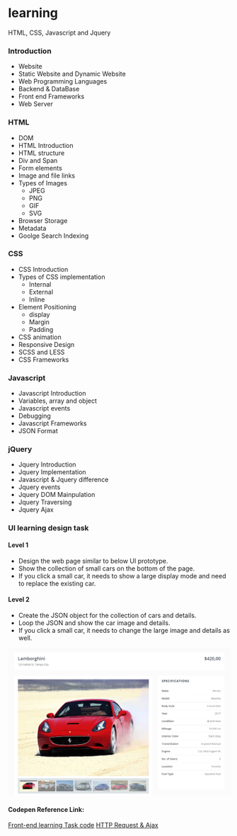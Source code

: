 # learning
HTML, CSS, Javascript and Jquery

### Introduction
 - Website
 - Static Website and Dynamic Website
 - Web Programming Languages
 - Backend & DataBase
 - Front end Frameworks
 - Web Server 
 
### HTML 
 - DOM 
 - HTML Introduction
 - HTML structure
 - Div and Span
 - Form elements
 - Image and file links
 - Types of Images
	- JPEG
	- PNG
	- GIF
	- SVG
 - Browser Storage
 - Metadata
 - Goolge Search Indexing

### CSS 
 - CSS Introduction
 - Types of CSS implementation
	- Internal
	- External
	- Inline
 - Element Positioning
	- display
	- Margin
	- Padding
 - CSS animation
 - Responsive Design
 - SCSS and LESS
 - CSS Frameworks
 
### Javascript
 - Javascript Introduction
 - Variables, array and object
 - Javascript events
 - Debugging
 - Javascript Frameworks
 - JSON Format

### jQuery
 - Jquery Introduction
 - Jquery Implementation
 - Javascript & Jquery difference
 - Jquery events
 - Jquery DOM Mainpulation
 - Jquery Traversing 
 - Jquery Ajax 
 
### UI learning design task

#### Level 1
 - Design the web page similar to below UI prototype.
 - Show the collection of small cars on the bottom of the page.
 - If you click a small car, it needs to show a large display mode and need to replace the existing car.
 
#### Level 2
 - Create the JSON object for the collection of cars and details. 
 - Loop the JSON and show the car image and details.
 - If you click a small car, it needs to change the large image and details as well.
 

 ![UI learning design task](img/ui-learning-design-task.png)
 
 
#### Codepen Reference Link:

[Front-end learning Task code](https://codepen.io/rahdirs/pen/gObZJdq)
[HTTP Request & Ajax](https://codepen.io/rahdirs/pen/jOEJNeg)
 